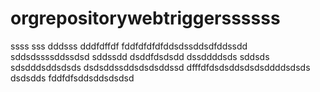 # orgrepositorywebtriggerssssss
ssss
sss
dddsss
dddfdffdf
fddfdfdfdfddsdssddsdfddssdd
sddsdssssddssdsd
sddssdd
dsddfdsdsdd
dssddddsds
sddsds
sdsdddsddsdsds
dsdsddssddsdsdsddssd
dfffdfdsdsddsdsdsddddsdsds
dsdsdds
fddfdfsddsddsdsdsd
